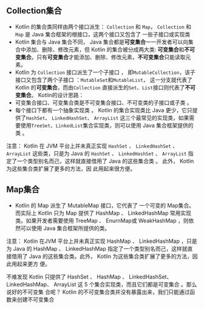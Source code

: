 ## Collection集合
* Kotlin 的集合类同样由两个接口派生： `Collection` 和 `Map`， `Collection` 和 `Map` 是 Java 集合框架的根接口，这两个接口又包含了 一些子接口或实现类
* Kotlin 集合与 Java 集合不同， Java 集合都是**可变集合**一一开发者可以向集合中添加、删除、修改元素，但 Kotlin 的集合被分成两大类: **可变集合**和**不可变集合**。只有**可变集合**才能添加、删除、修改元素，**不可变集合**只能读取元素。
* Kotlin 为 `Collection` 接口派生了一个子接口 ， 即`MutableCollection`，该子接口又包含了两个子接口 ：`MutableSet`和`MutableList`， 这一分支就代表了 Kotlin 的**可变集合**。而由`Collection` 直接派生的`Set`、`List`接口则代表了**不可变集合**。
Kotlin的设计思路：
* 可变集合接口、可变集合类是不可变集合接口、不可变类的子接口或子类 。
* 每个接口下都有一个抽象实现类 。
Kotlin 的集合实现类比 Java 更少，它只提供了`HashSet`、 `LinkedHashSet`、
`ArrayList` 这三个最常见的实现类，如果需要使用`TreeSet`、`LinkedList`集合实现类，则可以使用 Java 集合框架提供的类 。

注意：
Kotlin 在 JVM 平台上并未真正实现 `HashSet` 、 `LinkedHashSet` 、 `ArrayList` 这些类，只是为 Java 的 `HashSet` 、 `LinkedHashSet` 、 `ArrayList` 指定了一个类型别名而己，这样就直接借用了 Java 的这些集合类 。 此外， Kotlin 为这些集合类扩展了更多的方法，因
此用起来很方便。

## Map集合
* Kotlin 的 Map 派生了 MutableMap 接口，它代表了 一个可变的 Map集合。而实际上 Kotlin 只为 Map 提供了 HashMap 、 LinkedHashMap 常用实现类。如果开发者需要使用 TreeMap 、 EnurnMap或 WeakHashMap ，则依然可以使用 Java 集合框架所提供的类。

注意：
Kotlin 在JVM 平台上并未真正实现 HashMap 、 LinkedHashMap ，只是为 Java
的 HashMap 、 LinkedHashMap 指定了一个类型别名而己，这样就直接借用了 Java
的这些集合类。此外， Kotlin 为这些集合类扩展了更多的方法，因此用起来更方
便。

不难发现 Kotlin 只提供了 HashSet 、 HashMap 、 LinkedHashSet、LinkedHashMap、 ArrayList 这 5 个集合实现类，而且它们都是可变集合 。那么说好的不可变集
合呢？ Kotlin 的不可变集合类并没有暴露出来，我们只能通过函数来创建不可变集合